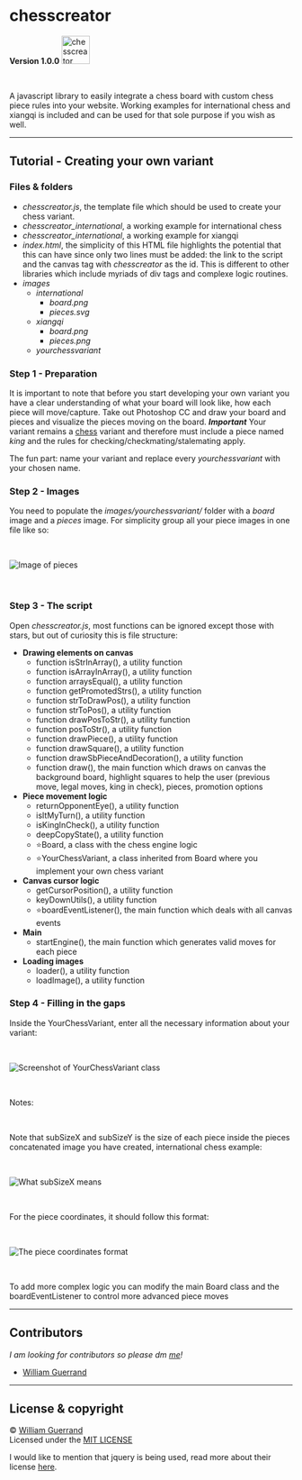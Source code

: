 # chesscreator
**Version 1.0.0**
<img style="width:50px;" aligne="left" src="https://i.ibb.co/c2rsWsS/chesscreator.png" alt="chesscreator logo" border="0">

<br />

A javascript library to easily integrate a chess board with custom chess piece rules into your website. Working examples for international chess and xiangqi is included and can be used for that sole purpose if you wish as well.

---

## Tutorial - Creating your own variant
### Files & folders
* _chesscreator.js_, the template file which should be used to create your chess variant.
* _chesscreator_international_, a working example for international chess 
* _chesscreator_international_, a working example for xiangqi
* _index.html_, the simplicity of this HTML file highlights the potential that this can have since only two lines must be added: the link to the script and the canvas tag with *chesscreator* as the id. This is different to other libraries which include myriads of div tags and complexe logic routines.
* _images_
	* _international_
		* _board.png_
		* _pieces.svg_
	* _xiangqi_
		* _board.png_
		* _pieces.png_
	* _yourchessvariant_

### Step 1 - Preparation
It is important to note that before you start developing your own variant you have a clear understanding of what your board will look like, how each piece will move/capture. Take out Photoshop CC and draw your board and pieces and visualize the pieces moving on the board. ***Important*** Your variant remains a <ins>chess</ins> variant and therefore must include a piece named *king* and the rules for checking/checkmating/stalemating apply. 

The fun part: name your variant and replace every *yourchessvariant* with your chosen name.

### Step 2 - Images
You need to populate the _images/yourchessvariant/_ folder with a _board_ image and a _pieces_ image.
For simplicity group all your piece images in one file like so:

<br />

![Image of pieces][pieces]

<br />

### Step 3 - The script
Open _chesscreator.js_, most functions can be ignored except those with stars, but out of curiosity this is file structure:

* **Drawing elements on canvas**
	* function isStrInArray(), a utility function
	* function isArrayInArray(), a utility function
	* function arraysEqual(), a utility function
	* function getPromotedStrs(), a utility function
	* function strToDrawPos(), a utility function
	* function strToPos(), a utility function
	* function drawPosToStr(), a utility function
	* function posToStr(), a utility function
	* function drawPiece(), a utility function
	* function drawSquare(), a utility function
	* function drawSbPieceAndDecoration(), a utility function
	* function draw(), the main function which draws on canvas the background board, highlight squares to help the user (previous move, legal moves, king in check), pieces, promotion options
* **Piece movement logic**
	* returnOpponentEye(), a utility function
	* isItMyTurn(), a utility function
	* isKingInCheck(), a utility function
	* deepCopyState(), a utility function
	* ⭐Board, a class with the chess engine logic
	* ⭐YourChessVariant, a class inherited from Board where you implement your own chess variant 
* **Canvas cursor logic**
	* getCursorPosition(), a utility function
	* keyDownUtils(), a utility function
	* ⭐boardEventListener(), the main function which deals with all canvas events
* **Main**
	* startEngine(), the main function which generates valid moves for each piece
* **Loading images**
	* loader(), a utility function
	* loadImage(), a utility function

### Step 4 - Filling in the gaps
Inside the YourChessVariant, enter all the necessary information about your variant:

<br />

![Screenshot of YourChessVariant class][class]

<br />

Notes:

<br />

Note that subSizeX and subSizeY is the size of each piece inside the pieces concatenated image you have created, international chess example:  

<br />

![What subSizeX means][subsizeX]

<br />

For the piece coordinates, it should follow this format:

<br />

![The piece coordinates format][coordinates]

<br />

To add more complex logic you can modify the main Board class and the boardEventListener to control more advanced piece moves


---

## Contributors
_I am looking for contributors so please dm [me][email]!_

* [William Guerrand][website]
---

## License & copyright

© [William Guerrand][website]	
Licensed under the [MIT LICENSE](LICENSE) 

I would like to mention that jquery is being used, read more about their license [here][license_jquery].



[license_jquery]: http://jquery.org/license
[website]: https://williamguerrand.com
[email]: mailto:guerrandw@gmail.com
[pieces]: https://i.ibb.co/WnGQBsx/Capture.jpg
[class]: https://i.ibb.co/1GgPTTX/Capture.jpg
[subsizeX]: https://i.ibb.co/0tmbZRP/Capture.jpg
[coordinates]: https://i.ibb.co/W61xmk6/Capture.jpg
